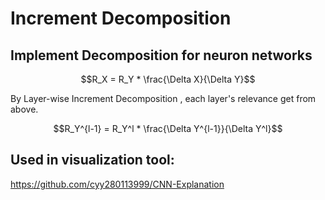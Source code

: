 # Increment Decomposition

## Implement Decomposition for neuron networks

$$R_X = R_Y * \frac{\Delta X}{\Delta Y}$$

By Layer-wise Increment Decomposition , each layer's relevance get from above.

$$R_Y^{l-1} = R_Y^l * \frac{\Delta Y^{l-1}}{\Delta Y^l}$$

## Used in visualization tool:

https://github.com/cyy280113999/CNN-Explanation
